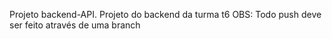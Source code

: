 Projeto backend-API.
Projeto do backend da turma t6
OBS: Todo push deve ser feito através de uma branch